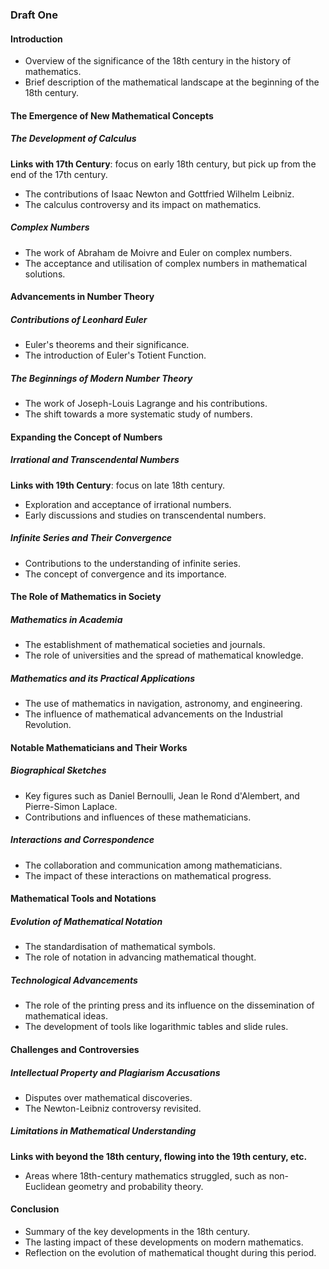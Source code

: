 ### Draft One

#### Introduction

- Overview of the significance of the 18th century in the history of mathematics.
- Brief description of the mathematical landscape at the beginning of the 18th century.

#### The Emergence of New Mathematical Concepts

##### The Development of Calculus

**Links with 17th Century**: focus on early 18th century, but pick up from the end of the 17th century.

- The contributions of Isaac Newton and Gottfried Wilhelm Leibniz.
- The calculus controversy and its impact on mathematics.

##### Complex Numbers

- The work of Abraham de Moivre and Euler on complex numbers.
- The acceptance and utilisation of complex numbers in mathematical solutions.

#### Advancements in Number Theory

##### Contributions of Leonhard Euler

- Euler's theorems and their significance.
- The introduction of Euler's Totient Function.

##### The Beginnings of Modern Number Theory

- The work of Joseph-Louis Lagrange and his contributions.
- The shift towards a more systematic study of numbers.

#### Expanding the Concept of Numbers

##### Irrational and Transcendental Numbers

**Links with 19th Century**: focus on late 18th century.

- Exploration and acceptance of irrational numbers.
- Early discussions and studies on transcendental numbers.

##### Infinite Series and Their Convergence

- Contributions to the understanding of infinite series.
- The concept of convergence and its importance.

#### The Role of Mathematics in Society

##### Mathematics in Academia

- The establishment of mathematical societies and journals.
- The role of universities and the spread of mathematical knowledge.

##### Mathematics and its Practical Applications

- The use of mathematics in navigation, astronomy, and engineering.
- The influence of mathematical advancements on the Industrial Revolution.

#### Notable Mathematicians and Their Works

##### Biographical Sketches

- Key figures such as Daniel Bernoulli, Jean le Rond d'Alembert, and Pierre-Simon Laplace.
- Contributions and influences of these mathematicians.

##### Interactions and Correspondence

- The collaboration and communication among mathematicians.
- The impact of these interactions on mathematical progress.

#### Mathematical Tools and Notations

##### Evolution of Mathematical Notation

- The standardisation of mathematical symbols.
- The role of notation in advancing mathematical thought.

##### Technological Advancements

- The role of the printing press and its influence on the dissemination of mathematical ideas.
- The development of tools like logarithmic tables and slide rules.

#### Challenges and Controversies

##### Intellectual Property and Plagiarism Accusations

- Disputes over mathematical discoveries.
- The Newton-Leibniz controversy revisited.

##### Limitations in Mathematical Understanding

**Links with beyond the 18th century, flowing into the 19th century, etc.**

- Areas where 18th-century mathematics struggled, such as non-Euclidean geometry and probability theory.

#### Conclusion

- Summary of the key developments in the 18th century.
- The lasting impact of these developments on modern mathematics.
- Reflection on the evolution of mathematical thought during this period.